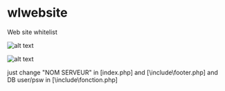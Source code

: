 # wlwebsite
Web site whitelist


![alt text](https://cdn.discordapp.com/attachments/503974998239608833/527861240584732693/unknown.png)

![alt text](https://cdn.discordapp.com/attachments/503974998239608833/527862826983882773/unknown.png)


just change "NOM SERVEUR" in [index.php] and [\include\footer.php] and DB user/psw in [\include\fonction.php]
